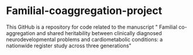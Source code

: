 # Familial-coaggregation-project
This GitHub is a repository for code related to the manuscript "  Familial co-aggregation and shared heritability between clinically diagnosed neurodevelopmental problems and cardiometabolic conditions: a nationwide register study across three generations"
